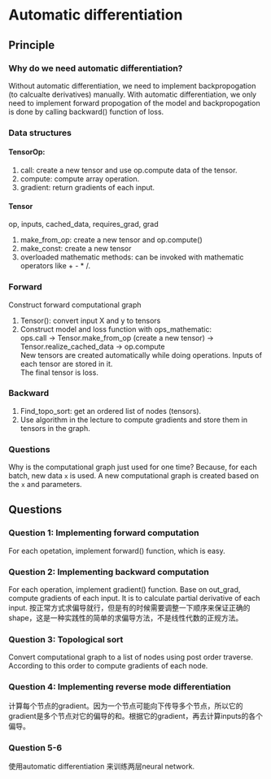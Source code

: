# Automatic differentiation

## Principle
### Why do we need automatic differentiation?
Without automatic differentiation, we need to implement backpropogation (to calcualte derivatives) manually. With automatic differentiation, we only need to implement forward propogation of the model and backpropogation is done by calling backward() function of loss.

### Data structures
#### TensorOp:
1. call: create a new tensor and use op.compute data of the tensor.
2. compute: compute array operation.
3. gradient: return gradients of each input.

#### Tensor
op, inputs, cached_data, requires_grad, grad  
1. make_from_op: create a new tensor and op.compute()
2. make_const: create a new tensor
3. overloaded mathematic methods: can be invoked with mathematic operators like + - * /.

### Forward
Construct forward computational graph
1. Tensor(): convert input X and y to tensors
2. Construct model and loss function with ops_mathematic:  
ops.call -> Tensor.make_from_op (create a new tensor) -> Tensor.realize_cached_data -> op.compute  
New tensors are created automatically while doing operations. Inputs of each tensor are stored in it.  
The final tensor is loss.

### Backward
1. Find_topo_sort: get an ordered list of nodes (tensors).
2. Use algorithm in the lecture to compute gradients and store them in tensors in the graph.

### Questions
Why is the computational graph just used for one time? Because, for each batch, new data `x` is used. A new computational graph is created based on the `x` and parameters.

## Questions
### Question 1: Implementing forward computation
For each opetation, implement forward() function, which is easy.

### Question 2: Implementing backward computation
For each operation, implement gradient() function. Base on out_grad, compute gradients of each input. It is to calculate partial derivative of each input. 按正常方式求偏导就行，但是有的时候需要调整一下顺序来保证正确的shape，这是一种实践性的简单的求偏导方法，不是线性代数的正规方法。

### Question 3: Topological sort
Convert computational graph to a list of nodes using post order traverse. According to this order to compute gradients of each node.

### Question 4: Implementing reverse mode differentiation
计算每个节点的gradient。因为一个节点可能向下传导多个节点，所以它的gradient是多个节点对它的偏导的和。根据它的gradient，再去计算inputs的各个偏导。

### Question 5-6
使用automatic differentiation 来训练两层neural network.